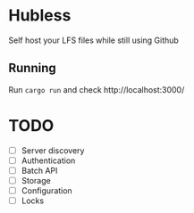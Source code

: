 # Hubless

Self host your LFS files while still using Github

## Running

Run `cargo run` and check http://localhost:3000/

# TODO

- [ ] Server discovery
- [ ] Authentication 
- [ ] Batch API
- [ ] Storage
- [ ] Configuration
- [ ] Locks